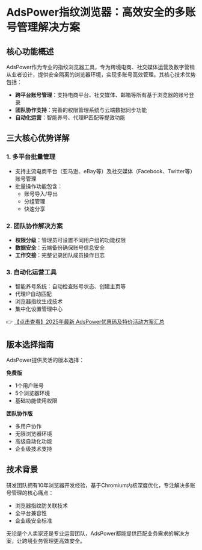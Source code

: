 # AdsPower指纹浏览器：高效安全的多账号管理解决方案

## 核心功能概述
AdsPower作为专业的指纹浏览器工具，专为跨境电商、社交媒体运营及数字营销从业者设计，提供安全隔离的浏览器环境，实现多账号高效管理。其核心技术优势包括：

- **跨平台账号管理**：支持电商平台、社交媒体、邮箱等所有基于浏览器的账号登录
- **团队协作支持**：完善的权限管理系统与云端数据同步功能
- **自动化运营**：智能养号、代理IP匹配等提效功能

## 三大核心优势详解

### 1. 多平台批量管理
- 支持主流电商平台（亚马逊、eBay等）及社交媒体（Facebook、Twitter等）账号管理
- 批量操作功能包含：
  - 账号导入/导出
  - 分组管理
  - 快速分享

### 2. 团队协作解决方案
- **权限分级**：管理员可设置不同用户组的功能权限
- **数据安全**：云端备份确保账号信息安全
- **工作交接**：完整记录团队成员操作日志

### 3. 自动化运营工具
- 智能养号系统：自动检查账号状态、创建主页等
- 代理IP自动匹配
- 浏览器指纹生成技术
- 集中化设置管理中心

👉 [【点击查看】2025年最新 AdsPower优惠码及特价活动方案汇总](https://bit.ly/adspower_free)

## 版本选择指南
AdsPower提供灵活的版本选择：

**免费版**
- 1个用户账号
- 5个浏览器环境
- 基础功能使用权限

**团队协作版**
- 多用户协作
- 无限浏览器环境
- 高级自动化功能
- 企业级技术支持

## 技术背景
研发团队拥有10年浏览器开发经验，基于Chromium内核深度优化，专注解决多账号管理的核心痛点：
- 浏览器指纹防关联技术
- 全平台兼容性
- 企业级安全标准

无论是个人卖家还是专业运营团队，AdsPower都能提供匹配业务需求的解决方案，让跨境业务管理更高效安全。